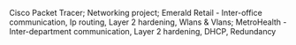 Cisco Packet Tracer;
Networking project;
Emerald Retail -
Inter-office communication, Ip routing, Layer 2 hardening, Wlans & Vlans;
MetroHealth -
Inter-department communication, Layer 2 hardening, DHCP, Redundancy 


